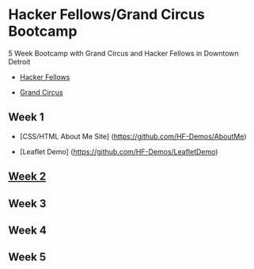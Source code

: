 # Hacker Fellows/Grand Circus Bootcamp

5 Week Bootcamp with Grand Circus and Hacker Fellows in Downtown Detroit

* [Hacker Fellows](http://www.hackerfellows.com/#/)

* [Grand Circus](http://www.grandcircus.co/)

## Week 1

* [CSS/HTML About Me Site] (https://github.com/HF-Demos/AboutMe)

* [Leaflet Demo] (https://github.com/HF-Demos/LeafletDemo)

## [Week 2](https://github.com/wrightmhw/HackerFellows/tree/master/week2)

## Week 3

## Week 4

## Week 5

